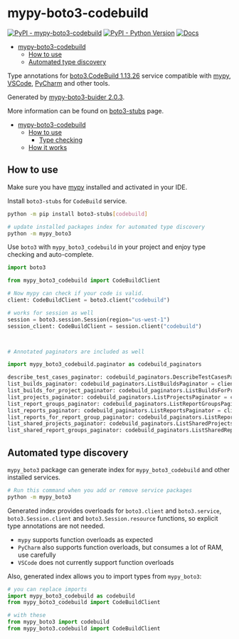 # mypy-boto3-codebuild

[![PyPI - mypy-boto3-codebuild](https://img.shields.io/pypi/v/mypy-boto3-codebuild.svg?color=blue)](https://pypi.org/project/mypy-boto3-codebuild)
[![PyPI - Python Version](https://img.shields.io/pypi/pyversions/mypy-boto3-codebuild.svg?color=blue)](https://pypi.org/project/mypy-boto3-codebuild)
[![Docs](https://img.shields.io/readthedocs/mypy-boto3-builder.svg?color=blue)](https://mypy-boto3-builder.readthedocs.io/)

- [mypy-boto3-codebuild](#mypy-boto3-codebuild)
  - [How to use](#how-to-use)
  - [Automated type discovery](#automated-type-discovery)


Type annotations for
[boto3.CodeBuild 1.13.26](https://boto3.amazonaws.com/v1/documentation/api/1.13.26/reference/services/codebuild.html#CodeBuild) service
compatible with [mypy](https://github.com/python/mypy), [VSCode](https://code.visualstudio.com/),
[PyCharm](https://www.jetbrains.com/pycharm/) and other tools.

Generated by [mypy-boto3-buider 2.0.3](https://github.com/vemel/mypy_boto3_builder).

More information can be found on [boto3-stubs](https://pypi.org/project/boto3-stubs/) page.

- [mypy-boto3-codebuild](#mypy-boto3-codebuild)
  - [How to use](#how-to-use)
    - [Type checking](#type-checking)
  - [How it works](#how-it-works)

## How to use

Make sure you have [mypy](https://github.com/python/mypy) installed and activated in your IDE.

Install `boto3-stubs` for `CodeBuild` service.

```bash
python -m pip install boto3-stubs[codebuild]

# update installed packages index for automated type discovery
python -m mypy_boto3
```

Use `boto3` with `mypy_boto3_codebuild` in your project and enjoy type checking and auto-complete.

```python
import boto3

from mypy_boto3_codebuild import CodeBuildClient

# Now mypy can check if your code is valid.
client: CodeBuildClient = boto3.client("codebuild")

# works for session as well
session = boto3.session.Session(region="us-west-1")
session_client: CodeBuildClient = session.client("codebuild")



# Annotated paginators are included as well

import mypy_boto3_codebuild.paginator as codebuild_paginators

describe_test_cases_paginator: codebuild_paginators.DescribeTestCasesPaginator = client.get_paginator("describe_test_cases")
list_builds_paginator: codebuild_paginators.ListBuildsPaginator = client.get_paginator("list_builds")
list_builds_for_project_paginator: codebuild_paginators.ListBuildsForProjectPaginator = client.get_paginator("list_builds_for_project")
list_projects_paginator: codebuild_paginators.ListProjectsPaginator = client.get_paginator("list_projects")
list_report_groups_paginator: codebuild_paginators.ListReportGroupsPaginator = client.get_paginator("list_report_groups")
list_reports_paginator: codebuild_paginators.ListReportsPaginator = client.get_paginator("list_reports")
list_reports_for_report_group_paginator: codebuild_paginators.ListReportsForReportGroupPaginator = client.get_paginator("list_reports_for_report_group")
list_shared_projects_paginator: codebuild_paginators.ListSharedProjectsPaginator = client.get_paginator("list_shared_projects")
list_shared_report_groups_paginator: codebuild_paginators.ListSharedReportGroupsPaginator = client.get_paginator("list_shared_report_groups")
```

## Automated type discovery

`mypy_boto3` package can generate index for `mypy_boto3_codebuild` and other installed services.

```bash
# Run this command when you add or remove service packages
python -m mypy_boto3
```

Generated index provides overloads for `boto3.client` and `boto3.service`,
`boto3.Session.client` and `boto3.Session.resource` functions,
so explicit type annotations are not needed.

- `mypy` supports function overloads as expected
- `PyCharm` also supports function overloads, but consumes a lot of RAM, use carefully
- `VSCode` does not currently support function overloads

Also, generated index allows you to import types from `mypy_boto3`:

```python
# you can replace imports
import mypy_boto3_codebuild as codebuild
from mypy_boto3_codebuild import CodeBuildClient

# with these
from mypy_boto3 import codebuild
from mypy_boto3.codebuild import CodeBuildClient
```